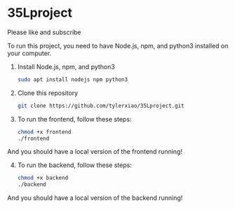 # 35Lproject

Please like and subscribe


To run this project, you need to have Node.js, npm, and python3 installed on your computer.
1. Install Node.js, npm, and python3
    ```bash
    sudo apt install nodejs npm python3
    ```
2. Clone this repository
    ```bash
    git clone https://github.com/tylerxiao/35Lproject.git
    ```
3. To run the frontend, follow these steps:
    ```bash
    chmod +x frontend
    ./frontend
    ```
And you should have a local version of the frontend running!

4. To run the backend, follow these steps:
    ```bash
    chmod +x backend
    ./backend
    ```
And you should have a local version of the backend running!
